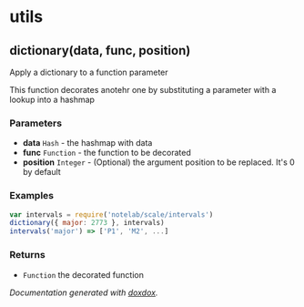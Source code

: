 # utils 




## dictionary(data, func, position) 

Apply a dictionary to a function parameter

This function decorates anotehr one by substituting a parameter with a
lookup into a hashmap


### Parameters

- **data** `Hash`   - the hashmap with data
- **func** `Function`   - the function to be decorated
- **position** `Integer`   - (Optional) the argument position to be replaced. It's 0 by default




### Examples

```javascript
var intervals = require('notelab/scale/intervals')
dictionary({ major: 2773 }, intervals)
intervals('major') => ['P1', 'M2', ...]
```


### Returns


- `Function`   the decorated function




*Documentation generated with [doxdox](https://github.com/neogeek/doxdox).*
